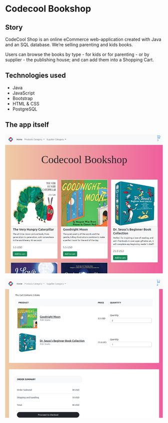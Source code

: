 # Codecool Bookshop

## Story

CodeCool Shop is an online eCommerce web-application created with Java and an SQL database. We’re selling parenting and kids books.

Users can browse the books by type - for kids or for parenting - or by supplier - the publishing house; and can add them into a Shopping Cart.

## Technologies used

-   Java
-   JavaScript
-   Bootstrap
-   HTML & CSS
-   PostgreSQL

## The app itself

![image1](src/main/webapp/static/img/image1.png)

![image2](src/main/webapp/static/img/image2.png)
